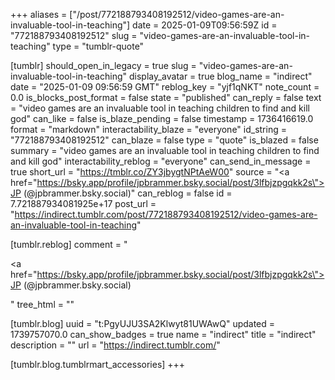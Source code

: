 +++
aliases = ["/post/772188793408192512/video-games-are-an-invaluable-tool-in-teaching"]
date = 2025-01-09T09:56:59Z
id = "772188793408192512"
slug = "video-games-are-an-invaluable-tool-in-teaching"
type = "tumblr-quote"

[tumblr]
should_open_in_legacy = true
slug = "video-games-are-an-invaluable-tool-in-teaching"
display_avatar = true
blog_name = "indirect"
date = "2025-01-09 09:56:59 GMT"
reblog_key = "yjf1qNKT"
note_count = 0.0
is_blocks_post_format = false
state = "published"
can_reply = false
text = "video games are an invaluable tool in teaching children to find and kill god"
can_like = false
is_blaze_pending = false
timestamp = 1736416619.0
format = "markdown"
interactability_blaze = "everyone"
id_string = "772188793408192512"
can_blaze = false
type = "quote"
is_blazed = false
summary = "video games are an invaluable tool in teaching children to find and kill god"
interactability_reblog = "everyone"
can_send_in_message = true
short_url = "https://tmblr.co/ZY3jbygtNPtAeW00"
source = "<a href=\"https://bsky.app/profile/jpbrammer.bsky.social/post/3lfbjzpgqkk2s\">JP (@jpbrammer.bsky.social)</a>"
can_reblog = false
id = 7.721887934081925e+17
post_url = "https://indirect.tumblr.com/post/772188793408192512/video-games-are-an-invaluable-tool-in-teaching"

[tumblr.reblog]
comment = "<p><a href=\"https://bsky.app/profile/jpbrammer.bsky.social/post/3lfbjzpgqkk2s\">JP (@jpbrammer.bsky.social)</a></p>"
tree_html = ""

[tumblr.blog]
uuid = "t:PgyUJU3SA2Klwyt81UWAwQ"
updated = 1739757070.0
can_show_badges = true
name = "indirect"
title = "indirect"
description = ""
url = "https://indirect.tumblr.com/"

[tumblr.blog.tumblrmart_accessories]
+++
